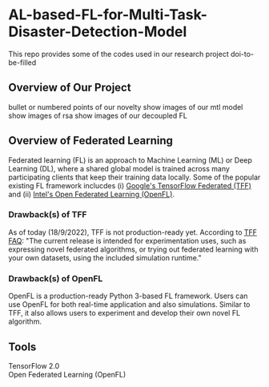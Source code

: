 # AL-based-FL-for-Multi-Task-Disaster-Detection-Model
This repo provides some of the codes used in our research project doi-to-be-filled


## Overview of Our Project
bullet or numbered points of our novelty
show images of our mtl model
show images of rsa
show images of our decoupled FL 


## Overview of Federated Learning

Federated learning (FL) is an approach to Machine Learning (ML) or Deep Learning (DL), where a shared global model is trained across many participating clients that keep their training data locally. Some of the popular existing FL framework inclucdes (i) [Google's TensorFlow Federated (TFF)](https://www.tensorflow.org/federated/tutorials/tutorials_overview) and (ii) [Intel's Open Federated Learning (OpenFL)](https://github.com/intel/openfl). 

### Drawback(s) of TFF
As of today (18/9/2022), TFF is not production-ready yet. According to [TFF FAQ](https://www.tensorflow.org/federated/faq): "The current release is intended for experimentation uses, such as expressing novel federated algorithms, or trying out federated learning with your own datasets, using the included simulation runtime."

### Drawback(s) of OpenFL
OpenFL is a production-ready Python 3-based FL framework. Users can use OpenFL for both real-time application and also simulations. Similar to TFF, it also allows users to experiment and develop their own novel FL algorithm. 


## Tools
TensorFlow 2.0 </br>
Open Federated Learning (OpenFL) </br>
